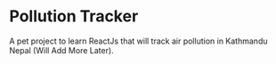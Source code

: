 # Pollution Tracker
A pet project to learn ReactJs that will track air pollution in Kathmandu Nepal (Will Add More Later).